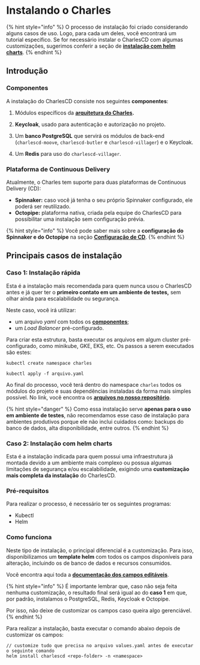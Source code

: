 # Instalando o Charles

{% hint style="info" %}
O processo de instalação foi criado considerando alguns casos de uso. Logo, para cada um deles, você encontrará um tutorial específico. Se for necessário instalar o CharlesCD com algumas customizações, sugerimos conferir a seção de [**instalação com helm charts**](instalando-charles.md#caso-2-instalacao-com-helm-charts). 
{% endhint %}

## Introdução

### Componentes

A instalação do CharlesCD consiste nos seguintes **componentes**:

1. Módulos específicos da [**arquitetura do Charles**](https://docs.charlescd.io/v/v0.2.7/#arquitetura-do-sistema)**.** 
2. **Keycloak**, usado para autenticação e autorização no projeto.

3. Um **banco PostgreSQL** que servirá os módulos de back-end \(`charlescd-moove`, `charlescd-butler` e `charlescd-villager`\) e o Keycloak. 
4. Um **Redis** para uso do `charlescd-villager`.

### Plataforma de Continuous Delivery 

Atualmente, o Charles tem suporte para duas plataformas de Continuous Delivery \(CD\):

* **Spinnaker:** caso você já tenha o seu próprio Spinnaker configurado, ele poderá ser reutilizado.
* **Octopipe:** plataforma nativa, criada pela equipe do CharlesCD para possibilitar uma instalação sem configuração prévia.

{% hint style="info" %}
Você pode saber mais sobre a **configuração do Spinnaker e do Octopipe** na seção [**Configuração de CD**](https://docs.charlescd.io/v/v0.2.7/referencia/configuracao-cd).
{% endhint %}

## Principais casos de instalação 

### Caso 1: Instalação rápida 

Esta é a instalação mais recomendada para quem nunca usou o CharlesCD antes e já quer ter o **primeiro contato em um ambiente de testes,** sem olhar ainda para escalabilidade ou segurança.

Neste caso, você irá utilizar: 

* um arquivo _yaml_ com todos os [**componentes**](https://docs.charlescd.io/v/v0.2.1/primeiros-passos/instalando-charles#componentes);
* um _Load Balancer_ pré-configurado. 

Para criar esta estrutura, basta executar os arquivos em algum cluster pré-configurado, como minikube, GKE, EKS, etc. Os passos a serem executados são estes:

```text
kubectl create namespace charles

kubectl apply -f arquivo.yaml
```

Ao final do processo, você terá dentro do namespace `charles` todos os módulos do projeto e suas dependências instaladas da forma mais simples possível. No link, você encontra os [**arquivos no nosso repositório**](https://raw.githubusercontent.com/ZupIT/charlescd/master/install/helm-chart/single-file.yaml). 

{% hint style="danger" %}
Como essa instalação serve **apenas para o uso em ambiente de testes**, não recomendamos esse caso de instalação para ambientes produtivos porque ele não inclui cuidados como: backups do banco de dados, alta disponibilidade, entre outros.
{% endhint %}

### 

### Caso 2: Instalação com helm charts

Esta é a instalação indicada para quem possui uma infraestrutura já montada devido a um ambiente mais complexo ou possua algumas limitações de segurança e/ou escalabilidade, exigindo uma **customização mais completa da instalação** do CharlesCD.

### Pré-requisitos 

Para realizar o processo, é necessário ter os seguintes programas: 

* Kubectl
* Helm 

### Como funciona

Neste tipo de instalação, o principal diferencial é a customização. Para isso, disponibilizamos um **template helm** com todos os campos disponíveis para alteração, incluindo os de banco de dados e recursos consumidos. 

Você encontra aqui toda a [**documentação dos campos editáveis**](https://github.com/ZupIT/charlescd/blob/master/install/helm-chart/). 

{% hint style="info" %}
É importante lembrar que, caso não seja feita nenhuma customização, o resultado final será igual ao do **caso 1** em que, por padrão, instalamos o PostgreSQL, Redis, Keycloak e Octopipe. 

Por isso, não deixe de customizar os campos caso queira algo gerenciável. 
{% endhint %}

Para realizar a instalação, basta executar o comando abaixo depois de customizar os campos:

```text
// customize tudo que precisa no arquivo values.yaml antes de executar o seguinte comando
helm install charlescd <repo-folder> -n <namespace>
```



